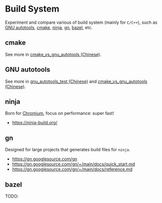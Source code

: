 # Build System
Experiment and compare various of build system (mainly for `C/C++`), such as [GNU autotools](https://en.wikipedia.org/wiki/GNU_Autotools), [cmake](https://cmake.org/), [ninja](https://ninja-build.org/), [gn](https://gn.googlesource.com/gn), [bazel](https://bazel.build/), etc.      


## cmake 
See more in [cmake_vs_gnu_autotools (Chinese)](./cmake_vs_gnu_autotools/).    

## GNU autotools
See more in [gnu_autotools_test (Chinese)](./gnu_autotools_test/) and [cmake_vs_gnu_autotools (Chinese)](./cmake_vs_gnu_autotools/).     

## ninja 
Born for [Chromium](https://www.chromium.org/), focus on performance: super fast!     

- https://ninja-build.org/

## gn 
Designed for large projects that generates build files for `ninja`.

- https://gn.googlesource.com/gn
- https://gn.googlesource.com/gn/+/main/docs/quick_start.md
- https://gn.googlesource.com/gn/+/main/docs/reference.md


## bazel
TODO:     

